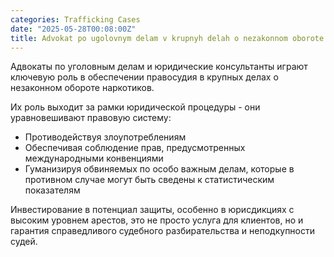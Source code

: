 ```yaml
---
categories: Trafficking Cases
date: "2025-05-28T00:08:00Z"
title: Advokat po ugolovnym delam v krupnyh delah o nezakonnom oborote narkotikov
---
```


Адвокаты по уголовным делам и юридические консультанты играют ключевую роль в обеспечении правосудия в крупных делах о незаконном обороте наркотиков.

Их роль выходит за рамки юридической процедуры - они уравновешивают правовую систему:

* Противодействуя злоупотреблениям
* Обеспечивая соблюдение прав, предусмотренных международными конвенциями
* Гуманизируя обвиняемых по особо важным делам, которые в противном случае могут быть сведены к статистическим показателям

Инвестирование в потенциал защиты, особенно в юрисдикциях с высоким уровнем арестов, это не просто услуга для клиентов, но и гарантия справедливого судебного разбирательства и неподкупности судей.
